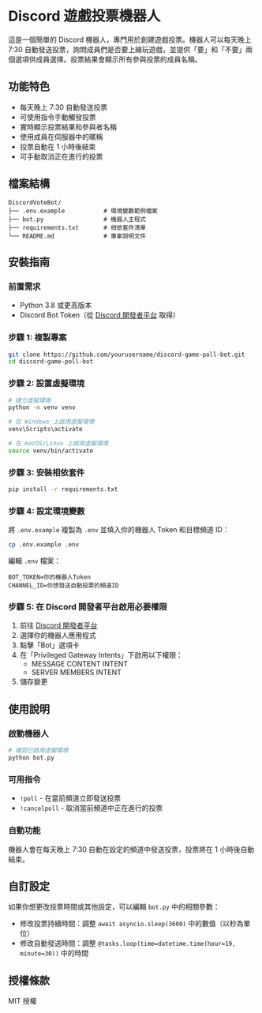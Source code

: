 # Discord 遊戲投票機器人

這是一個簡單的 Discord 機器人，專門用於創建遊戲投票。機器人可以每天晚上 7:30 自動發送投票，詢問成員們是否要上線玩遊戲，並提供「要」和「不要」兩個選項供成員選擇。投票結果會顯示所有參與投票的成員名稱。

## 功能特色

- 每天晚上 7:30 自動發送投票
- 可使用指令手動觸發投票
- 實時顯示投票結果和參與者名稱
- 使用成員在伺服器中的暱稱
- 投票自動在 1 小時後結束
- 可手動取消正在進行的投票

## 檔案結構

```
DiscordVoteBot/
├── .env.example           # 環境變數範例檔案
├── bot.py                 # 機器人主程式
├── requirements.txt       # 相依套件清單
└── README.md              # 專案說明文件
```

## 安裝指南

### 前置需求

- Python 3.8 或更高版本
- Discord Bot Token（從 [Discord 開發者平台](https://discord.com/developers/applications) 取得）

### 步驟 1: 複製專案

```bash
git clone https://github.com/yourusername/discord-game-poll-bot.git
cd discord-game-poll-bot
```

### 步驟 2: 設置虛擬環境

```bash
# 建立虛擬環境
python -m venv venv

# 在 Windows 上啟用虛擬環境
venv\Scripts\activate

# 在 macOS/Linux 上啟用虛擬環境
source venv/bin/activate
```

### 步驟 3: 安裝相依套件

```bash
pip install -r requirements.txt
```

### 步驟 4: 設定環境變數

將 `.env.example` 複製為 `.env` 並填入你的機器人 Token 和目標頻道 ID：

```bash
cp .env.example .env
```

編輯 `.env` 檔案：

```
BOT_TOKEN=你的機器人Token
CHANNEL_ID=你想發送自動投票的頻道ID
```

### 步驟 5: 在 Discord 開發者平台啟用必要權限

1. 前往 [Discord 開發者平台](https://discord.com/developers/applications)
2. 選擇你的機器人應用程式
3. 點擊「Bot」選項卡
4. 在「Privileged Gateway Intents」下啟用以下權限：
   - MESSAGE CONTENT INTENT
   - SERVER MEMBERS INTENT
5. 儲存變更

## 使用說明

### 啟動機器人

```bash
# 確認已啟用虛擬環境
python bot.py
```

### 可用指令

- `!poll` - 在當前頻道立即發送投票
- `!cancelpoll` - 取消當前頻道中正在進行的投票

### 自動功能

機器人會在每天晚上 7:30 自動在設定的頻道中發送投票，投票將在 1 小時後自動結束。

## 自訂設定

如果你想更改投票時間或其他設定，可以編輯 `bot.py` 中的相關參數：

- 修改投票持續時間：調整 `await asyncio.sleep(3600)` 中的數值（以秒為單位）
- 修改自動發送時間：調整 `@tasks.loop(time=datetime.time(hour=19, minute=30))` 中的時間

## 授權條款

MIT 授權

